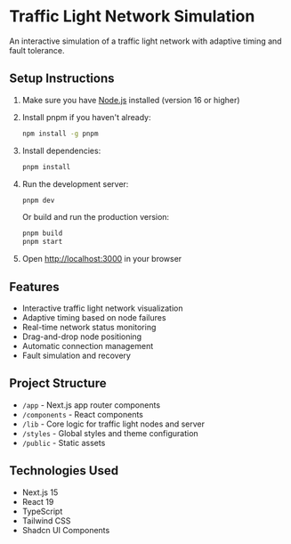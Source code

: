 # Traffic Light Network Simulation

An interactive simulation of a traffic light network with adaptive timing and fault tolerance.

## Setup Instructions

1. Make sure you have [Node.js](https://nodejs.org/) installed (version 16 or higher)

2. Install pnpm if you haven't already:
   ```bash
   npm install -g pnpm
   ```

3. Install dependencies:
   ```bash
   pnpm install
   ```

4. Run the development server:
   ```bash
   pnpm dev
   ```

   Or build and run the production version:
   ```bash
   pnpm build
   pnpm start
   ```

5. Open [http://localhost:3000](http://localhost:3000) in your browser

## Features

- Interactive traffic light network visualization
- Adaptive timing based on node failures
- Real-time network status monitoring
- Drag-and-drop node positioning
- Automatic connection management
- Fault simulation and recovery

## Project Structure

- `/app` - Next.js app router components
- `/components` - React components
- `/lib` - Core logic for traffic light nodes and server
- `/styles` - Global styles and theme configuration
- `/public` - Static assets

## Technologies Used

- Next.js 15
- React 19
- TypeScript
- Tailwind CSS
- Shadcn UI Components 